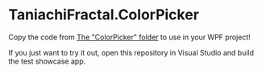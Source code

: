 # TaniachiFractal.ColorPicker

Copy the code from [The "ColorPicker" folder](/TaniachiFractal.ColorPicker/ColorPicker) to use in your WPF project!

If you just want to try it out, open this repository in Visual Studio and build the test showcase app.